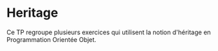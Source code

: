# Heritage #

Ce TP regroupe plusieurs exercices qui utilisent la notion d'héritage en Programmation Orientée Objet.

